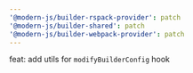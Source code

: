 ```yaml
---
'@modern-js/builder-rspack-provider': patch
'@modern-js/builder-shared': patch
'@modern-js/builder-webpack-provider': patch
---
```


feat: add utils for `modifyBuilderConfig` hook
